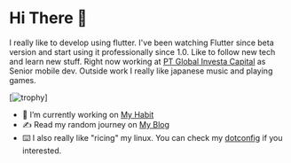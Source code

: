 # Hi There 👋

I really like to develop using flutter. I've been watching Flutter since
beta version and start using it professionally since 1.0. Like to follow new tech
and learn new stuff. Right now working at [PT Global Investa Capital](https://globalinvestacapital.com/)
as Senior mobile dev. Outside work I really like japanese music and playing games.

[![trophy](https://github-profile-trophy.vercel.app/?username=uzuki-P&theme=flat)]

- 🔭 I’m currently working on [My Habit](https://github.com/uzuki-P/my_habit)
- ✍️ Read my random journey on [My Blog](https://blog.jarpajar.my.id/)
- ⌨️ I also really like "ricing" my linux. You can check my
[dotconfig](https://github.com/uzuki-P/dotconfig) if you interested.
